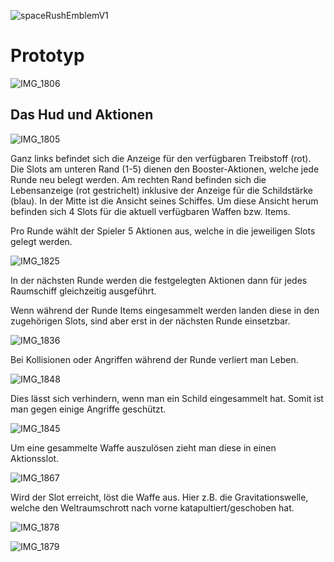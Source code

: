 ![spaceRushEmblemV1](images/spaceRushLogo.jpg)

# Prototyp

![IMG_1806](images/IMG_1806.JPG)

## Das Hud und Aktionen

![IMG_1805](images/IMG_1805.JPG)

Ganz links befindet sich die Anzeige für den verfügbaren Treibstoff (rot). Die Slots am unteren Rand (1-5) dienen den Booster-Aktionen, welche jede Runde neu belegt werden. Am rechten Rand befinden sich die Lebensanzeige (rot gestrichelt) inklusive der Anzeige für die Schildstärke (blau). In der Mitte ist die Ansicht seines Schiffes. Um diese Ansicht herum befinden sich 4 Slots für die aktuell verfügbaren Waffen bzw. Items.

Pro Runde wählt der Spieler 5 Aktionen aus, welche in die jeweiligen Slots gelegt werden.

![IMG_1825](images/IMG_1825.JPG)

In der nächsten Runde werden die festgelegten Aktionen dann für jedes Raumschiff gleichzeitig ausgeführt.

Wenn während der Runde Items eingesammelt werden landen diese in den zugehörigen Slots, sind aber erst in der nächsten Runde einsetzbar.

![IMG_1836](images/IMG_1836.JPG)

Bei Kollisionen oder Angriffen während der Runde verliert man Leben.

![IMG_1848](images/IMG_1848.JPG)

Dies lässt sich verhindern, wenn man ein Schild eingesammelt hat. Somit ist man gegen einige Angriffe geschützt.

![IMG_1845](images/IMG_1845.JPG)

Um eine gesammelte Waffe auszulösen zieht man diese in einen Aktionsslot.

![IMG_1867](images/IMG_1867.JPG)

Wird der Slot erreicht, löst die Waffe aus. Hier z.B. die Gravitationswelle, welche den Weltraumschrott nach vorne katapultiert/geschoben hat.

![IMG_1878](images/IMG_1878.JPG)

![IMG_1879](images/IMG_1879.JPG)